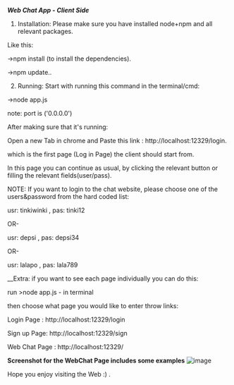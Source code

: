 ***Web Chat App - Client Side***

1) Installation:
Please make sure you have installed node+npm and all relevant packages.

Like this:

->npm install (to install the dependencies).

->npm update..

2) Running:
Start with running this command in the terminal/cmd:

->node app.js

note: port is ('0.0.0.0')

After making sure that it's running:

Open a new Tab in chrome and Paste this link : http://localhost:12329/login.

which is the first page (Log in Page) the client should start from.

In this page you can continue as usual, by clicking the relevant button or filling the relevant fields(user/pass).

NOTE: If you want to login to the chat website, please choose one of the users&password from the hard coded list:

usr: tinkiwinki , pas: tinki12

OR-

usr: depsi , pas: depsi34

OR-

usr: lalapo , pas: lala789

__Extra: if you want to see each page individually you can do this:

run >node app.js - in terminal

then choose what page you would like to enter throw links:

Login Page : http://localhost:12329/login

Sign up Page: http://localhost:12329/sign

Web Chat Page : http://localhost:12329/

**Screenshot for the WebChat Page includes some examples**
![image](https://user-images.githubusercontent.com/73133299/168869545-6ede81a1-7af4-4bbc-bd14-9b383cdedc6a.png)


Hope you enjoy visiting the Web :) .
